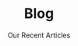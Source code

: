---
title: Blog
description: >-
  The blog is here so that you profit from Planiselect 40 years experience freely.
image: /img/blog.jpg
titre: Blog
subtitle: Our Recent Articles
i18nlanguage: en
draft: false
noindex: true
---